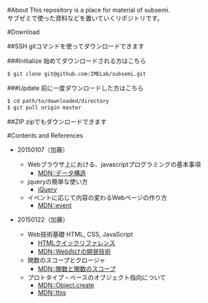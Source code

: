 #About
This repository is a place for material of subsemi.  
サブゼミで使った資料などを置いていくリポジトリです。

#Download

##SSH
gitコマンドを使ってダウンロードできます

###Initialize
始めてダウンロードされる方はこちら
```sh
$ git clone git@github.com:IMELab/subsemi.git
```

###Update
前に一度ダウンロードした方はこちら
```sh
$ cd path/to/downloaded/directory
$ git pull origin master
```
##ZIP
zipでもダウンロードできます

#Contents and References
* 20150107（加藤）
    * Webブラウザ上における、javascriptプログラミングの基本事項
        * [MDN::データ構造](https://developer.mozilla.org/ja/docs/Web/JavaScript/Data_structures)
    * jqueryの簡単な使い方
        * [jQuery](http://jquery.com/)
    * イベントに応じて内容の変わるWebページの作り方
        * [MDN::event](https://developer.mozilla.org/ja/docs/Web/API/Event)

* 20150122（加藤）
    * Web技術基礎 HTML, CSS, JavaScript
        * [HTMLクイックリファレンス](http://www.htmq.com/html5/)
        * [MDN::Web向けの開発技術](https://developer.mozilla.org/ja/docs/Web)
    * 関数のスコープとクロージャ
        * [MDN::関数と関数のスコープ](https://developer.mozilla.org/ja/docs/Web/JavaScript/Reference/Functions_and_function_scope)
    * プロトタイプ・ベースのオブジェクト指向について
        * [MDN::Object.create](https://developer.mozilla.org/ja/docs/Web/JavaScript/Reference/Global_Objects/Object/create)
        * [MDN::this](https://developer.mozilla.org/ja/docs/Web/JavaScript/Reference/Operators/this)
